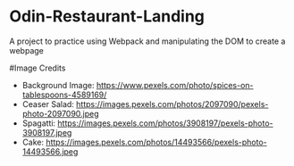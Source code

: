 # Odin-Restaurant-Landing
A project to practice using Webpack and manipulating the DOM to create a webpage




#Image Credits
- Background Image: https://www.pexels.com/photo/spices-on-tablespoons-4589169/
- Ceaser Salad: https://images.pexels.com/photos/2097090/pexels-photo-2097090.jpeg 
- Spagatti: https://images.pexels.com/photos/3908197/pexels-photo-3908197.jpeg
- Cake: https://images.pexels.com/photos/14493566/pexels-photo-14493566.jpeg 